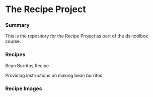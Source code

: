 # The Recipe Project

### Summary

This is the repository for the Recipe Project as part of the ds-toolbox course.

### Recipes

Bean Burritos Recipe

Providing instructions on making bean burritos.

### Recipe Images


